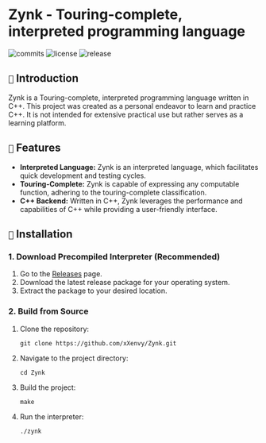 # Zynk - Touring-complete, interpreted programming language

![commits](https://img.shields.io/github/commit-activity/w/xXenvy/Zynk?style=for-the-badge&color=%2315b328)
![license](https://img.shields.io/github/license/xXenvy/Zynk?style=for-the-badge&color=%2315b328)
![release](https://img.shields.io/github/v/release/xXenvy/Zynk?include_prereleases&style=for-the-badge&color=%2315b328)

## `📃` Introduction
Zynk is a Touring-complete, interpreted programming language written in C++. This project was created as a personal endeavor to learn and practice C++. It is not intended for extensive practical use but rather serves as a learning platform.

## `🌟` Features
- **Interpreted Language:** Zynk is an interpreted language, which facilitates quick development and testing cycles.
- **Touring-Complete:** Zynk is capable of expressing any computable function, adhering to the touring-complete classification.
- **C++ Backend:** Written in C++, Zynk leverages the performance and capabilities of C++ while providing a user-friendly interface.

## `🔨` Installation
### 1. Download Precompiled Interpreter (Recommended)
1. Go to the [Releases](https://github.com/xXenvy/Zynk/releases) page.
2. Download the latest release package for your operating system.
3. Extract the package to your desired location.

### 2. Build from Source
1. Clone the repository:
    ```shell
    git clone https://github.com/xXenvy/Zynk.git
    ```

2. Navigate to the project directory:
    ```shell
    cd Zynk
    ```

3. Build the project:
    ```shell
    make
    ```

4. Run the interpreter:
    ```shell
    ./zynk
    ```
